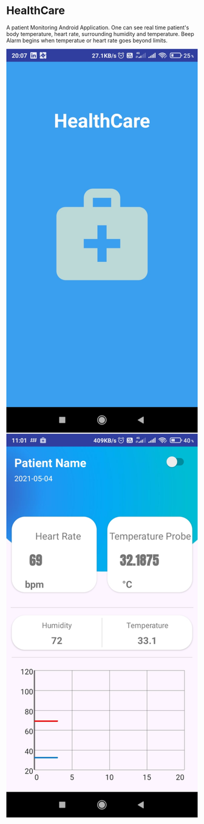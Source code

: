 # HealthCare
A patient Monitoring Android Application.
One can see real time patient's body temperature, heart rate, surrounding humidity and temperature.
Beep Alarm begins when temperatue or heart rate goes beyond limits.


![plot](./app/src/main/res/drawable/1620201517320.jpg)
![plot](./app/src/main/res/drawable/1620201517313.jpg)

